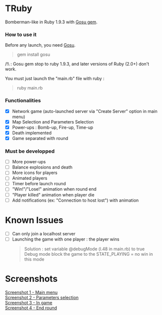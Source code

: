 TRuby
=====

Bomberman-like in Ruby 1.9.3 with [Gosu gem](http://www.libgosu.org/).

### How to use it

Before any launch, you need [Gosu](http://www.libgosu.org/).
  > gem install gosu
  
/!\ : Gosu gem stop to ruby 1.9.3, and later versions of Ruby (2.0+) don't work.  
  
You must just launch the "main.rb" file with ruby :
  > ruby main.rb

### Functionalities

  - [x] Network game (auto-launched server via "Create Server" option in main menu)
  - [x] Map Selection and Parameters Selection
  - [x] Power-ups : Bomb-up, Fire-up, Time-up
  - [x] Death implemented
  - [x] Game separated with round

### Must be developped

  - [ ] More power-ups
  - [ ] Balance explosions and death
  - [ ] More icons for players 
  - [ ] Animated players
  - [ ] Timer before launch round
  - [ ] "Win!"/"Lose!" animation when round end
  - [ ] "Player killed" animation when player die
  - [ ] Add notifications (ex: "Connection to host lost") with animation

Known Issues
=====

  - [ ] Can only join a localhost server
  - [ ] Launching the game with one player : the player wins  
    > Solution : set variable @debugMode (l.48 in main.rb) to true  
    > Debug mode block the game to the STATE_PLAYING = no win in this mode

Screenshots
=====

[Screenshot 1 - Main menu](http://serveur1.archive-host.com/membres/up/682970577/TRuby/screenshot1.PNG)  
[Screenshot 2 - Parameters selection](http://serveur1.archive-host.com/membres/up/682970577/TRuby/screeshot2.PNG)  
[Screenshot 3 - In game](http://serveur1.archive-host.com/membres/up/682970577/TRuby/screenshot3.PNG)  
[Screenshot 4 - End round](http://serveur1.archive-host.com/membres/up/682970577/TRuby/screenshot4.PNG)  
